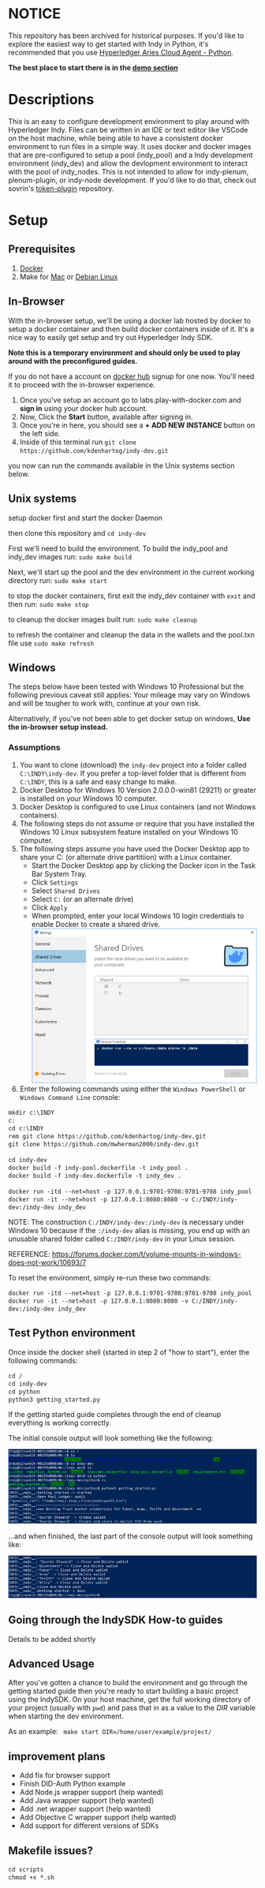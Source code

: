 # NOTICE

This repository has been archived for historical purposes. If you'd like to explore the easiest way to get started with Indy in Python, it's recommended that you use [Hyperledger Aries Cloud Agent - Python](https://github.com/hyperledger/aries-cloudagent-python).

**The best place to start there is in the [demo section](https://github.com/hyperledger/aries-cloudagent-python/tree/master/demo)**


# Descriptions
This is an easy to configure development environment to play around with Hyperledger Indy. Files can be written in an IDE or text editor like VSCode on the host machine, while being able to have a consistent docker environment to run files in a simple way. It uses docker and docker images that are pre-configured to setup a pool (indy_pool) and a Indy development environment (indy_dev) and allow the devlopment environment to interact with the pool of indy_nodes. This is not intended to allow for indy-plenum, plenum-plugin, or  indy-node development. If you'd like to do that, check out sovrin's [token-plugin](https://github.com/sovrin-foundation/token-plugin#org003878b) repository.




# Setup

## Prerequisites
1. [Docker](https://docs.docker.com/install/#supported-platforms)
2. Make for [Mac](https://stackoverflow.com/questions/10265742/how-to-install-make-and-gcc-on-a-mac#10265766) or [Debian Linux](https://stackoverflow.com/questions/11934997/how-to-install-make-in-ubuntu#11935185)

## In-Browser

With the in-browser setup, we'll be using a docker lab hosted by docker to setup a docker container and then build docker containers inside of it. It's a nice way to easily get setup and try out Hyperledger Indy SDK. 

**Note this is a temporary environment and should only be used to play around with the preconfigured guides.**

If you do not have a account on [docker hub](https://hub.docker.com) signup for one now. You'll need it to proceed with the in-browser experience.

1. Once you've setup an account go to labs.play-with-docker.com and **sign in** using your docker hub account.
2. Now, Click the **Start** button, available after signing in.
3. Once you're in here, you should see a **+ ADD NEW INSTANCE** button on the left side.
4. Inside of this terminal run `git clone https://github.com/kdenhartog/indy-dev.git`

you now can run the commands available in the Unix systems section below.

## Unix systems

setup docker first and start the docker Daemon

then clone this repository and `cd indy-dev` 

First we'll need to build the environment. To build the indy_pool and indy_dev images run: `sudo make build`

Next, we'll start up the pool and the dev environment in the current working directory run: `sudo make start`

to stop the docker containers, first exit the indy_dev container with `exit` and then run: `sudo make stop`

to cleanup the docker images built run: `sudo make cleanup`

to refresh the container and cleanup the data in the wallets and the pool.txn file use `sudo make refresh`

## Windows
The steps below have been tested with Windows 10 Professional but the following previous caveat still applies: Your mileage may vary on Windows and will be tougher to work with, continue at your own risk.

Alternatively, if you've not been able to get docker setup on windows, **Use the in-browser setup instead.**

### Assumptions
1. You want to clone (download) the `indy-dev` project into a folder called `C:\INDY\indy-dev`. If you prefer a top-level folder that is different from `C:\INDY`, this is a safe and easy change to make.
2. Docker Desktop for Windows 10 Version 2.0.0.0-win81 (29211) or greater is installed on your Windows 10 computer.
3. Docker Desktop is configured to use Linux containers (and not Windows containers).
4. The following steps do not assume or require that you have installed the Windows 10 Linux subsystem feature installed on your Windows 10 computer.
5. The following steps assume you have used the Docker Desktop app to share your C: (or alternate drive partitiion) with a Linux container. 
   - Start the Docker Desktop app by clicking the Docker icon in the Task Bar System Tray.
   - Click `Settings`
   - Select `Shared Drives`
   - Select `C:` (or an alternate drive)
   - Click `Apply`
   - When prompted, enter your local Windows 10 login credentials to enable Docker to create a shared drive.
   ![Docker Desktop: Share C: Drive](images/Win10-DockerDesktop-ShareCDrive.png)
6. Enter the following commands using either the `Windows PowerShell` or `Windows Command Line` console:
```
mkdir c:\INDY
c:
cd c:\INDY
rem git clone https://github.com/kdenhartog/indy-dev.git
git clone https://github.com/mwherman2000/indy-dev.git

cd indy-dev
docker build -f indy-pool.dockerfile -t indy_pool .
docker build -f indy-dev.dockerfile -t indy_dev .

docker run -itd --net=host -p 127.0.0.1:9701-9708:9701-9708 indy_pool
docker run -it --net=host -p 127.0.0.1:8080:8080 -v C:/INDY/indy-dev:/indy-dev indy_dev
```
NOTE: The construction `C:/INDY/indy-dev:/indy-dev` is necessary under Windows 10 because if the `:/indy-dev` alias is missing, you end up with an unusable shared folder called `C:/INDY/indy-dev` in your Linux session.

REFERENCE:  https://forums.docker.com/t/volume-mounts-in-windows-does-not-work/10693/7

To reset the environment, simply re-run these two commands:
```
docker run -itd --net=host -p 127.0.0.1:9701-9708:9701-9708 indy_pool
docker run -it --net=host -p 127.0.0.1:8080:8080 -v C:/INDY/indy-dev:/indy-dev indy_dev
```

## Test Python environment
Once inside the docker shell (started in step 2 of "how to start"),
enter the following commands:

```
cd /
cd indy-dev
cd python
python3 getting_started.py
```
If the getting started guide completes through the end of cleanup everything is working correctly.

The initial console output will look something like the following:

![python3 getting_started.py console output - start](images/python3-getting_started_py-start.png)

...and when finished, the last part of the console output will look something like:

![python3 getting_started.py console output -end](images/python3-getting_started_py-end.png)

## Going through the IndySDK How-to guides

Details to be added shortly

## Advanced Usage

After you've gotten a chance to build the environment and go through the getting started guide then you're ready to start building a basic project using the IndySDK. On your host machine, get the full working directory of your project (usually with `pwd`) and pass that in as a value to the *DIR* variable when starting the dev environment.
 
As an example: ` make start DIR=/home/user/example/project/`

## improvement plans
* Add fix for browser support
* Finish DID-Auth Python example
* Add Node.js wrapper support (help wanted)
* Add Java wrapper support (help wanted)
* Add .net wrapper support (help wanted)
* Add Objective C wrapper support (help wanted)
* Add support for different versions of SDKs

## Makefile issues?
```
cd scripts
chmod +x *.sh
```

